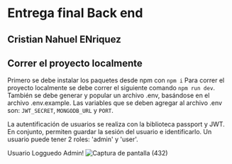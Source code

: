 # Entrega final Back end

## Cristian Nahuel ENriquez

## Correr el proyecto localmente

Primero se debe instalar los paquetes desde npm con `npm i`
Para correr el proyecto localmente se debe correr el siguiente comando `npm run dev`.
También se debe generar y popular un archivo .env, basándose en el archivo .env.example.
Las variables que se deben agregar al archivo .env son: `JWT_SECRET`, `MONGODB_URL` y `PORT`.

La autentificación de usuarios se realiza con la biblioteca passport y JWT. En conjunto, permiten guardar la sesión del usuario e identificarlo. Un usuario puede tener 2 roles: 'admin' y 'user'.


Usuario Logguedo Admin!
![Captura de pantalla (432)](https://user-images.githubusercontent.com/61632891/227803761-53c20432-e4db-4570-9c89-7d453b2bd019.png)
